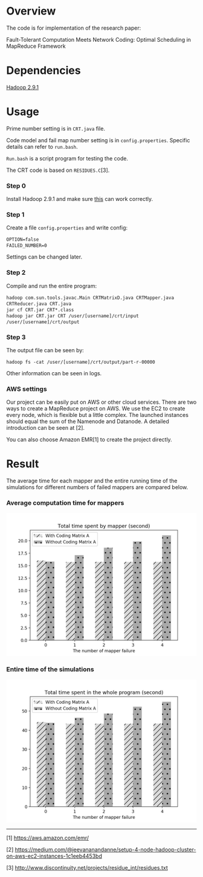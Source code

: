 # Overview

The code is for implementation of the research paper:

Fault-Tolerant Computation Meets Network Coding: Optimal Scheduling in MapReduce Framework

# Dependencies

[Hadoop 2.9.1](http://hadoop.apache.org/docs/r2.9.1/index.html)

# Usage

Prime number setting is in `CRT.java` file.

Code model and fail map number setting is in `config.properties`. Specific details can refer to `run.bash`.

`Run.bash` is a script program for testing the code.

The CRT code is based on `RESIDUES.C`[3].

### Step 0

Install Hadoop 2.9.1 and make sure [this](https://hadoop.apache.org/docs/stable/hadoop-project-dist/hadoop-common/SingleCluster.html) can work correctly.

### Step 1

Create a file `config.properties` and write config:

    OPTION=false
    FAILED_NUMBER=0
    
Settings can be changed later.

### Step 2

Compile and run the entire program:

    hadoop com.sun.tools.javac.Main CRTMatrixD.java CRTMapper.java CRTReducer.java CRT.java
    jar cf CRT.jar CRT*.class
    hadoop jar CRT.jar CRT /user/[username]/crt/input /user/[username]/crt/output

### Step 3

The output file can be seen by:

    hadoop fs -cat /user/[username]/crt/output/part-r-00000

Other information can be seen in logs.

### AWS settings

Our project can be easily put on AWS or other cloud services. There are two ways to create a MapReduce project on AWS. We use the EC2 to create every node, which is flexible but a little complex. The launched instances should equal the sum of the Namenode and Datanode. A detailed introduction can be seen at [2].

You can also choose Amazon EMR[1] to create the project directly.

# Result

The average time for each mapper and the entire running time of the simulations for different numbers of failed mappers are compared below.

### Average computation time for mappers
![Average computation time for mappers](Pic/img1.jpg)

### Entire time of the simulations
![Entire time of the simulations](Pic/img2.jpg)

------
[1] https://aws.amazon.com/emr/

[2] https://medium.com/@jeevananandanne/setup-4-node-hadoop-cluster-on-aws-ec2-instances-1c1eeb4453bd

[3] http://www.discontinuity.net/projects/residue_int/residues.txt
